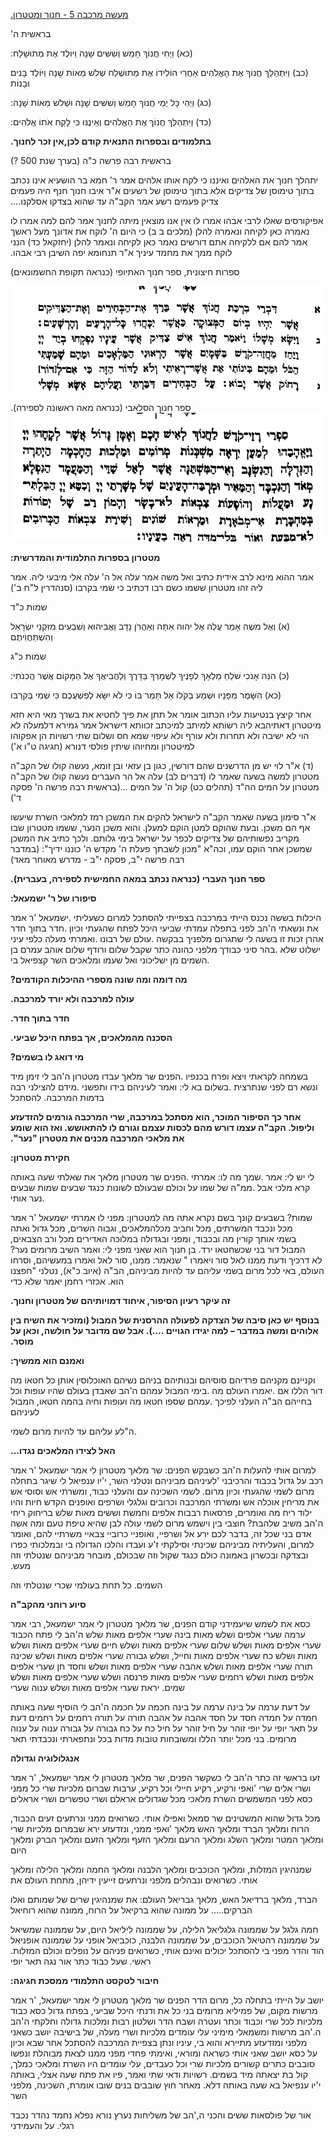 <span dir="rtl"><u>מעשה מרכבה 5 - חנוך ומטטרון.</u></span>

<span dir="rtl">בראשית ה'</span>

<span dir="rtl">(כא) וַיְחִי חֲנוֹךְ חָמֵשׁ וְשִׁשִּׁים שָׁנָה וַיּוֹלֶד אֶת מְתוּשָׁלַח:</span>

<span dir="rtl">(כב) וַיִּתְהַלֵּךְ חֲנוֹךְ אֶת הָאֱלֹהִים אַחֲרֵי הוֹלִידוֹ אֶת מְתוּשֶׁלַח שְׁלשׁ
מֵאוֹת שָׁנָה וַיּוֹלֶד בָּנִים וּבָנוֹת</span>

<span dir="rtl">(כג) וַיְהִי כָּל יְמֵי חֲנוֹךְ חָמֵשׁ וְשִׁשִּׁים שָׁנָה וּשְׁלשׁ מֵאוֹת
שָׁנָה:</span>

<span dir="rtl">(כד) וַיִּתְהַלֵּךְ חֲנוֹךְ אֶת הָאֱלֹהִים וְאֵינֶנּוּ כִּי לָקַח אֹתוֹ
אֱלֹהִים:</span>

**<span dir="rtl">בתלמודים ובספרות התנאית קודם לכן,אין זכר
לחנוך.</span>**

<span dir="rtl">בראשית רבה פרשה כ"ה (בערך שנת 500 ?)</span>

<span dir="rtl">יתהלך חנוך את האלהים ואיננו כי לקח אותו אלהים אמר ר' חמא
בר הושעיא אינו נכתב בתוך טימוסן של צדיקים אלא בתוך טימוסן של רשעים א"ר
איבו חנוך חנף היה פעמים צדיק פעמים רשע אמר הקב"ה עד שהוא בצדקו
אסלקנו....</span>

<span dir="rtl">אפיקורסים שאלו לרבי אבהו אמרו לו אין אנו מוצאין מיתה
לחנוך אמר להם למה אמרו לו נאמרה כאן לקיחה ונאמרה להלן (מלכים ב ב) כי
היום ה' לוקח את אדונך מעל ראשך אמר להם אם ללקיחה אתם דורשים נאמר כאן
לקיחה ונאמר להלן (יחזקאל כד) הנני לוקח ממך את מחמד עיניך א"ר תנחומא יפה
השיבן רבי אבהו.</span>

<span dir="rtl">ספרות חיצונית, ספר חנוך האתיופי (כנראה תקופת
החשמונאים)</span>

<img src="ה. תורת הסוד - מעשה מרכבה/media/image1.jpeg"
style="width:5.76806in;height:1.76269in" />

<span dir="rtl">ספר חנוך הסלאבי (כנראה מאה ראשונה לספירה).</span>
<img src="ה. תורת הסוד - מעשה מרכבה/media/image2.jpeg"
style="width:5.76806in;height:2.14277in" />

**<span dir="rtl">מטטרון בספרות התלמודית והמדרשית:</span>**

<span dir="rtl">אמר ההוא מינא לרב אידית כתיב ואל משה אמר עלה אל ה' עלה
אלי מיבעי ליה. אמר ליה זהו מטטרון ששמו כשם רבו דכתיב כי שמי בקרבו
(סנהדרין ל"ח ב')</span>

<span dir="rtl">שמות כ"ד</span>

<span dir="rtl">(א) וְאֶל משֶׁה אָמַר עֲלֵה אֶל יהוה אַתָּה וְאַהֲרֹן נָדָב וַאֲבִיהוּא וְשִׁבְעִים
מִזִּקְנֵי יִשְׂרָאֵל וְהִשְׁתַּחֲוִיתֶם</span>

<span dir="rtl">שמות כ"ג</span>

<span dir="rtl">(כ) הִנֵּה אָנֹכִי שֹׁלֵחַ מַלְאָךְ לְפָנֶיךָ לִשְׁמָרְךָ בַּדָּרֶךְ וְלַהֲבִיאֲךָ אֶל הַמָּקוֹם
אֲשֶׁר הֲכִנֹתִי:</span>

<span dir="rtl">(כא) הִשָּׁמֶר מִפָּנָיו וּשְׁמַע בְּקֹלוֹ אַל תַּמֵּר בּוֹ כִּי לֹא יִשָּׂא לְפִשְׁעֲכֶם כִּי
שְׁמִי בְּקִרְבּו</span>

<span dir="rtl">אחר קיצץ בנטיעות עליו הכתוב אומר אל תתן את פיך לחטיא את
בשרך מאי היא חזא מיטטרון דאתיהבא ליה רשותא למיתב למיכתב זכוותא דישראל
אמר גמירא דלמעלה לא הוי לא ישיבה ולא תחרות ולא עורף ולא עיפוי שמא חס
ושלום שתי רשויות הן אפקוהו למיטטרון ומחיוהו שיתין פולסי דנורא (חגיגה ט"ו
א')</span>

<span dir="rtl">(ד) א"ר לוי יש מן הדרשנים שהם דורשין, כגון בן עזאי ובן
זומא, נעשה קולו של הקב"ה מטטרון למשה בשעה שאמר לו (דברים לב) עלה אל הר
העברים נעשה קולו של הקב"ה מטטרון על המים הה"ד (תהלים כט) קול ה' על המים
...(בראשית רבה פרשה ה' פסקה ד')</span>

<span dir="rtl">א"ר סימון בשעה שאמר הקב"ה לישראל להקים את המשכן רמז
למלאכי השרת שיעשו אף הם משכן. ובעת שהוקם למטן הוקם למעלן. והוא משכן
הנער, ששמו מטטרון שבו מקריב נפשותיהם של צדיקים לכפר על ישראל בימי גלותם.
ולכך כתיב את המשכן שמשכן אחר הוקם עמו, וכה"א "מכון לשבתך פעלת ה' מקדש ה'
כוננו ידיך": (במדבר רבה פרשה י"ב, פסקה י"ב - מדרש מאוחר מאד)</span>

**<span dir="rtl">ספר חנוך העברי (כנראה נכתב במאה החמישית לספירה,
בעברית).</span>**

**<span dir="rtl">סיפורו של ר' ישמעאל:</span>**

<span dir="rtl">אמר</span> <span dir="rtl">ר</span>'
<span dir="rtl">ישמעאל</span>. <span dir="rtl">כשעליתי</span>
<span dir="rtl">למרום</span> <span dir="rtl">להסתכל</span>
<span dir="rtl">בצפייתי</span> <span dir="rtl">במרכבה</span>
<span dir="rtl">הייתי</span> <span dir="rtl">נכנס</span>
<span dir="rtl">בששה</span> <span dir="rtl">היכלות</span>
<span dir="rtl">חדר</span> <span dir="rtl">בתוך</span>
<span dir="rtl">חדר</span>. <span dir="rtl">וכיון</span>
<span dir="rtl">שהגעתי</span> <span dir="rtl">לפתח</span>
<span dir="rtl">היכל</span> <span dir="rtl">שביעי</span>
<span dir="rtl">עמדתי</span> <span dir="rtl">בתפלה</span>
<span dir="rtl">לפני</span>
<span dir="rtl">הב</span>'<span dir="rtl">ה</span>
<span dir="rtl">ונשאתי</span> <span dir="rtl">את</span>
<span dir="rtl">עיני</span> <span dir="rtl">כלפי</span>
<span dir="rtl">מעלה</span> <span dir="rtl">ואמרתי</span>.
<span dir="rtl">רבונו</span> <span dir="rtl">של</span>
<span dir="rtl">עולם</span>. <span dir="rtl">בבקשה</span>
<span dir="rtl">מלפניך</span> <span dir="rtl">שתגרום</span>
<span dir="rtl">לי</span> <span dir="rtl">בשעה</span>
<span dir="rtl">זו</span> <span dir="rtl">זכות</span>
<span dir="rtl">אהרן</span> <span dir="rtl">בן</span>
<span dir="rtl">עמרם</span> <span dir="rtl">אוהב</span>
<span dir="rtl">שלום</span> <span dir="rtl">ורודף</span>
<span dir="rtl">שלום</span> <span dir="rtl">שקבל</span>
<span dir="rtl">כתר</span> <span dir="rtl">כהונה</span>
<span dir="rtl">מלפני</span> <span dir="rtl">כבודך</span>
<span dir="rtl">בהר סיני</span>. <span dir="rtl">שלא</span>
<span dir="rtl">ישלוט</span> <span dir="rtl">בי</span>
<span dir="rtl">קצפיאל</span> <span dir="rtl">השר</span>
<span dir="rtl">ומלאכים</span> <span dir="rtl">שעמו</span>
<span dir="rtl">ואל</span> <span dir="rtl">ישליכוני</span>
<span dir="rtl">מן</span> <span dir="rtl">השמים</span>.

**<span dir="rtl">מה דומה ומה שונה מספרי ההיכלות הקודמים?</span>**

**<span dir="rtl">עולה למרכבה ולא יורד למרכבה.</span>**

**<span dir="rtl">חדר בתוך חדר.</span>**

**<span dir="rtl">הסכנה מהמלאכים, אך בפתח היכל שביעי.</span>**

**<span dir="rtl">מי דואג לו בשמים?</span>**

<span dir="rtl">מיד</span> <span dir="rtl">זימן</span>
<span dir="rtl">לי</span>
<span dir="rtl">הב</span>'<span dir="rtl">ה</span>
<span dir="rtl">מטטרון</span> <span dir="rtl">עבדו</span>
<span dir="rtl">מלאך</span> <span dir="rtl">שר</span>
<span dir="rtl">הפנים</span>. <span dir="rtl">ופרח בכנפיו</span>
<span dir="rtl">ויצא</span> <span dir="rtl">לקראתי</span>
<span dir="rtl">בשמחה</span> <span dir="rtl">רבה</span>
<span dir="rtl">להצילני</span> <span dir="rtl">מידם</span>.
<span dir="rtl">ותפשני</span> <span dir="rtl">בידו</span>
<span dir="rtl">לעיניהם</span> <span dir="rtl">ואמר</span>
<span dir="rtl">לי:</span> <span dir="rtl">בא</span>
<span dir="rtl">בשלום</span>. <span dir="rtl">שנתרצית</span>
<span dir="rtl">לפני</span> <span dir="rtl">רם</span>
<span dir="rtl">ונשא</span> <span dir="rtl">להסתכל</span>
<span dir="rtl">בדמות המרכבה.</span>

**<span dir="rtl">אחר כך הסיפור המוכר, הוא מסתכל במרכבה, שרי המרכבה
גורמים להזדעזע וליפול. הקב"ה עצמו דורש מהם לכסות עצמם וגורם לו להתאושש.
ואז הוא שומע את מלאכי המרכבה מכנים את מטטרון "נער".</span>**

**<span dir="rtl">חקירת מטטרון:</span>**

<span dir="rtl">באותה</span> <span dir="rtl">שעה</span>
<span dir="rtl">שאלתי</span> <span dir="rtl">את</span>
<span dir="rtl">מטטרון מלאך</span> <span dir="rtl">שר</span>
<span dir="rtl">הפנים</span>. <span dir="rtl">אמרתי</span>
<span dir="rtl">לו:</span> <span dir="rtl">מה</span>
<span dir="rtl">שמך</span>. <span dir="rtl">אמר</span>
<span dir="rtl">לי:</span> <span dir="rtl">יש</span> <span dir="rtl">לי
שבעים</span> <span dir="rtl">שמות</span> <span dir="rtl">כנגד
שבעים</span> <span dir="rtl">לשונות</span> <span dir="rtl">שבעולם</span>
<span dir="rtl">וכולם</span> <span dir="rtl">על</span>
<span dir="rtl">שמו</span> <span dir="rtl">של</span>
<span dir="rtl">ממ"ה</span>. <span dir="rtl">אבל</span>
<span dir="rtl">מלכי</span> <span dir="rtl">קרא</span>
<span dir="rtl">אותי</span> <span dir="rtl">נער</span>.

<span dir="rtl">אמר</span> <span dir="rtl">ר</span>'
<span dir="rtl">ישמעאל</span> <span dir="rtl">אמרתי</span>
<span dir="rtl">לו</span> <span dir="rtl">למטטרון: מפני</span>
<span dir="rtl">מה</span> <span dir="rtl">אתה</span>
<span dir="rtl">נקרא</span> <span dir="rtl">בשם</span>
<span dir="rtl">קונך</span> <span dir="rtl">בשבעים</span>
<span dir="rtl">שמות?</span> <span dir="rtl">ואתה</span>
<span dir="rtl">גדול</span> <span dir="rtl">מכל</span>
<span dir="rtl">השרים,</span> <span dir="rtl">וגבוה</span>
<span dir="rtl">מכלהמלאכים,</span> <span dir="rtl">וחביב</span>
<span dir="rtl">מכל</span> <span dir="rtl">המשרתים,</span>
<span dir="rtl">ונכבד</span> <span dir="rtl">מכל</span>
<span dir="rtl">הצבאים,</span> <span dir="rtl">ורב</span>
<span dir="rtl">מכל</span> <span dir="rtl">האדירים</span>
<span dir="rtl">במלוכה</span> <span dir="rtl">ובגדולה</span>
<span dir="rtl">ובכבוד, ומפני</span> <span dir="rtl">מה</span>
<span dir="rtl">קורין</span> <span dir="rtl">אותך</span>
<span dir="rtl">בשמי</span> <span dir="rtl">מרומים נער?</span>
<span dir="rtl">השיב</span> <span dir="rtl">ואמר</span>
<span dir="rtl">לי:</span> <span dir="rtl">מפני</span>
<span dir="rtl">שאני</span> <span dir="rtl">הוא</span>
<span dir="rtl">חנוך</span> <span dir="rtl">בן</span>
<span dir="rtl">ירד.</span> <span dir="rtl">שכשחטאו</span>
<span dir="rtl">בני</span> <span dir="rtl">דור</span>
<span dir="rtl">המבול</span> <span dir="rtl">וסרחו</span>
<span dir="rtl">במעשיהם,</span> <span dir="rtl">ואמרו</span>
<span dir="rtl">לאל</span> <span dir="rtl">סור</span>
<span dir="rtl">ממנו,</span> <span dir="rtl">שנאמר:</span> "
<span dir="rtl">ויאמרו</span> <span dir="rtl">לאל סור</span>
<span dir="rtl">ממנו</span> <span dir="rtl">ודעת</span>
<span dir="rtl">דרכיך</span> <span dir="rtl">לא</span>
<span dir="rtl">חפצנו</span>" <span dir="rtl">(איוב כ"א), נטלני</span>
<span dir="rtl">הב"ה</span> <span dir="rtl">מביניהם,</span>
<span dir="rtl">להיות</span> <span dir="rtl">עד</span>
<span dir="rtl">עליהם</span> <span dir="rtl">בשמי</span>
<span dir="rtl">מרום</span> <span dir="rtl">לכל</span>
<span dir="rtl">באי</span> <span dir="rtl">העולם,</span>
<span dir="rtl">כדי</span> <span dir="rtl">שלא</span>
<span dir="rtl">יאמר</span> <span dir="rtl">רחמן</span>
<span dir="rtl">אכזרי</span> <span dir="rtl">הוא.</span>

**<span dir="rtl">זה עיקר רעיון הסיפור, איחוד דמויותיהם של מטטרון
וחנוך.</span>**

**<span dir="rtl">בנוסף יש כאן סיבה של הצדקה לפעולה ההרסנית של המבול
(ומזכיר את השיח בין אלוהים ומשה במדבר – למה יגידו הגויים ....). אבל שם
מדובר על חולשה, וכאן על מוסר.</span>**

**<span dir="rtl">ואמנם הוא ממשיך:</span>**

<span dir="rtl">מה</span> <span dir="rtl">חטאו</span>
<span dir="rtl">כל</span> <span dir="rtl">אותן</span>
<span dir="rtl">האוכלוסין</span> <span dir="rtl">נשיהם</span>
<span dir="rtl">בניהם</span> <span dir="rtl">ובנותיהם</span>
<span dir="rtl">סוסיהם</span> <span dir="rtl">פרדיהם</span>
<span dir="rtl">מקניהם</span> <span dir="rtl">וקניינם</span>
<span dir="rtl">וכל</span> <span dir="rtl">עופות</span>
<span dir="rtl">שהיו</span> <span dir="rtl">בעולם</span>
<span dir="rtl">שאבדן</span>
<span dir="rtl">הב</span>'<span dir="rtl">ה</span>
<span dir="rtl">עמהם</span> <span dir="rtl">בימי המבול</span>.
<span dir="rtl">מה</span> <span dir="rtl">העולם</span>
<span dir="rtl">יאמרו</span>. <span dir="rtl">אם</span>
<span dir="rtl">הללו</span> <span dir="rtl">דור</span>
<span dir="rtl">המבול</span> <span dir="rtl">חטאו,</span>
<span dir="rtl">בהמה</span> <span dir="rtl">וחיה</span>
<span dir="rtl">ועופות</span> <span dir="rtl">מה</span>
<span dir="rtl">חטאו</span> <span dir="rtl">שספו</span>
<span dir="rtl">עמהם</span>. <span dir="rtl">לפיכך</span>
<span dir="rtl">העלני</span> <span dir="rtl">הב"ה</span>
<span dir="rtl">בחייהם</span> <span dir="rtl">לעיניהם</span>

<span dir="rtl">לשמי</span> <span dir="rtl">מרום</span>
<span dir="rtl">להיות</span> <span dir="rtl">עד</span>
<span dir="rtl">עליהם</span>
<span dir="rtl">לע</span>"<span dir="rtl">ה</span>.

**<span dir="rtl">האל לצידו המלאכים נגדו...</span>**

<span dir="rtl">אמר</span> <span dir="rtl">ר</span>'
<span dir="rtl">ישמעאל</span> <span dir="rtl">אמר</span>
<span dir="rtl">לי</span> <span dir="rtl">מטטרון</span>
<span dir="rtl">מלאך</span> <span dir="rtl">שר</span>
<span dir="rtl">הפנים:</span> <span dir="rtl">כשבקש</span>
<span dir="rtl">הב</span>'<span dir="rtl">ה</span>
<span dir="rtl">להעלות</span> <span dir="rtl">אותי</span>
<span dir="rtl">למרום</span> <span dir="rtl">בתחלה</span>
<span dir="rtl">שיגר</span> <span dir="rtl">לי</span>
<span dir="rtl">ענפיאל</span>
<span dir="rtl">יו</span>'<span dir="rtl">י</span>
<span dir="rtl">השר,</span> <span dir="rtl">ונטלני</span>
<span dir="rtl">מביניהם</span> <span dir="rtl">לעיניהם</span>'
<span dir="rtl">והרכיבני</span> <span dir="rtl">בכבוד</span>
<span dir="rtl">גדול</span> <span dir="rtl">על</span>
<span dir="rtl">רכב</span> <span dir="rtl">אש</span>
<span dir="rtl">וסוסי</span> <span dir="rtl">אש</span>
<span dir="rtl">ומשרתי</span> <span dir="rtl">כבוד,</span>
<span dir="rtl">והעלני</span> <span dir="rtl">עם</span>
<span dir="rtl">השכינה</span> <span dir="rtl">לשמי</span>
<span dir="rtl">מרום.</span> <span dir="rtl">וכיון</span>
<span dir="rtl">שהגעתי</span> <span dir="rtl">לשמי</span>
<span dir="rtl">מרום</span> <span dir="rtl">והיו</span>
<span dir="rtl">חיות</span> <span dir="rtl">הקדש</span>
<span dir="rtl">ואופנים</span> <span dir="rtl">ושרפים</span>
<span dir="rtl">וכרובים וגלגלי</span> <span dir="rtl">המרכבה</span>
<span dir="rtl">ומשרתי</span> <span dir="rtl">אש</span>
<span dir="rtl">אוכלה</span> <span dir="rtl">מריחין</span>
<span dir="rtl">את</span> <span dir="rtl">ריחי</span>
<span dir="rtl">בריחוק</span> <span dir="rtl">שלש</span>
<span dir="rtl">מאות</span> <span dir="rtl">וששים</span>
<span dir="rtl">וחמשת</span> <span dir="rtl">אלפים</span>
<span dir="rtl">רבבות</span> <span dir="rtl">פרסאות</span>
<span dir="rtl">ואומרים,</span> <span dir="rtl">מה</span>
<span dir="rtl">ריח</span> <span dir="rtl">ילוד</span>
<span dir="rtl">אשה</span> <span dir="rtl">ומה</span>
<span dir="rtl">טעם</span> <span dir="rtl">טיפת</span>
<span dir="rtl">לבן שהיא</span> <span dir="rtl">עולה</span>
<span dir="rtl">לשמי</span> <span dir="rtl">מרום</span>
<span dir="rtl">וישמש</span> <span dir="rtl">בין</span>
<span dir="rtl">חוצבי</span> <span dir="rtl">שלהבת?</span>
<span dir="rtl">משיב</span>
<span dir="rtl">הב</span>'<span dir="rtl">ה</span>
<span dir="rtl">ואומר</span> <span dir="rtl">להם,</span>
<span dir="rtl">משרתיי</span> <span dir="rtl">צבאיי</span>
<span dir="rtl">כרוביי</span> <span dir="rtl">ואופניי</span>
<span dir="rtl">ושרפיי,</span> <span dir="rtl">אל</span>
<span dir="rtl">ירע</span> <span dir="rtl">לכם</span>
<span dir="rtl">בדבר</span> <span dir="rtl">זה,</span>
<span dir="rtl">שכל</span> <span dir="rtl">בני</span>
<span dir="rtl">אדם</span> <span dir="rtl">כפרו</span>
<span dir="rtl">בי ובמלכותי</span> <span dir="rtl">הגדולה</span>
<span dir="rtl">והלכו</span> <span dir="rtl">ועבדו</span>
<span dir="rtl">ע</span>'<span dir="rtl">ז</span>
<span dir="rtl">וסילקתי</span> <span dir="rtl">שכינתי</span>
<span dir="rtl">מביניהם</span> <span dir="rtl">והעליתיה</span>
<span dir="rtl">למרום,</span> <span dir="rtl">וזה</span>
<span dir="rtl">שנטלתי</span> <span dir="rtl">מביניהם</span>
<span dir="rtl">מובחר</span> <span dir="rtl">שבכולם,</span>
<span dir="rtl">וזה</span> <span dir="rtl">שקול</span>
<span dir="rtl">כנגד</span> <span dir="rtl">כולם</span>
<span dir="rtl">באמונה</span> <span dir="rtl">ובצדקה ובכשרון</span>
<span dir="rtl">מעש.</span>

<span dir="rtl">וזה</span> <span dir="rtl">שנטלתי</span>
<span dir="rtl">שכרי</span> <span dir="rtl">בעולמי</span>
<span dir="rtl">תחת</span> <span dir="rtl">כל</span>
<span dir="rtl">השמים.</span>

**<span dir="rtl">סיוע רוחני מהקב"ה</span>**

<span dir="rtl">אמר</span> <span dir="rtl">רבי</span>
<span dir="rtl">ישמעאל,</span> <span dir="rtl">אמר</span>
<span dir="rtl">לי</span> <span dir="rtl">מטטרון</span>
<span dir="rtl">מלאך</span> <span dir="rtl">שר</span>
<span dir="rtl">הפנים,</span> <span dir="rtl">קודם</span>
<span dir="rtl">שיעמידני</span> <span dir="rtl">לשמש</span>
<span dir="rtl">את</span> <span dir="rtl">כסא</span>
<span dir="rtl">הכבוד</span> <span dir="rtl">פתח</span>
<span dir="rtl">לי</span>
<span dir="rtl">הב</span>'<span dir="rtl">ה</span>
<span dir="rtl">שלש</span> <span dir="rtl">מאות</span>
<span dir="rtl">אלפים</span> <span dir="rtl">שערי</span>
<span dir="rtl">בינה</span> <span dir="rtl">ושלש מאות</span>
<span dir="rtl">אלפים</span> <span dir="rtl">שערי</span>
<span dir="rtl">ערמה</span> <span dir="rtl">ושלש</span>
<span dir="rtl">מאות</span> <span dir="rtl">אלפים</span>
<span dir="rtl">שערי</span> <span dir="rtl">חיים</span>
<span dir="rtl">ושלש</span> <span dir="rtl">מאות</span>
<span dir="rtl">אלפים</span> <span dir="rtl">שערי</span>
<span dir="rtl">שלום</span> <span dir="rtl">ושלש</span>
<span dir="rtl">מאות</span> <span dir="rtl">אלפים</span>
<span dir="rtl">שערי</span> <span dir="rtl">שכינה</span>
<span dir="rtl">ושלש</span> <span dir="rtl">מאות</span>
<span dir="rtl">אלפים</span> <span dir="rtl">שערי</span>
<span dir="rtl">גבורה</span> <span dir="rtl">וחייל, ושלש</span>
<span dir="rtl">מאות</span> <span dir="rtl">אלפים</span>
<span dir="rtl">שערי</span> <span dir="rtl">כח</span>
<span dir="rtl">ושלש</span> <span dir="rtl">מאות</span>
<span dir="rtl">אלפים</span> <span dir="rtl">שערי</span>
<span dir="rtl">חן</span> <span dir="rtl">וחסד</span>
<span dir="rtl">ושלש</span> <span dir="rtl">מאות</span>
<span dir="rtl">אלפים</span> <span dir="rtl">שערי</span>
<span dir="rtl">אהבה</span> <span dir="rtl">ושלש</span>
<span dir="rtl">מאות</span> <span dir="rtl">אלפים</span>
<span dir="rtl">שערי</span> <span dir="rtl">תורה</span>
<span dir="rtl">ושלש</span> <span dir="rtl">מאות</span>
<span dir="rtl">אלפים</span> <span dir="rtl">שערי</span>
<span dir="rtl">פרנסה ושלש</span> <span dir="rtl">מאות</span>
<span dir="rtl">אלפים</span> <span dir="rtl">שערי</span>
<span dir="rtl">רחמים</span> <span dir="rtl">ושלש</span>
<span dir="rtl">מאות</span> <span dir="rtl">אלפים</span>
<span dir="rtl">שערי</span> <span dir="rtl">ענוה</span>
<span dir="rtl">ושלש</span> <span dir="rtl">מאות</span>
<span dir="rtl">אלפים</span> <span dir="rtl">שערי</span>
<span dir="rtl">יראת</span> <span dir="rtl">שמים.</span>

<span dir="rtl">באותה</span> <span dir="rtl">שעה</span>
<span dir="rtl">הוסיף</span> <span dir="rtl">לי</span>
<span dir="rtl">הב</span>'<span dir="rtl">ה</span>
<span dir="rtl">חכמה</span> <span dir="rtl">על</span>
<span dir="rtl">חכמה</span> <span dir="rtl">בינה</span>
<span dir="rtl">על</span> <span dir="rtl">בינה ערמה</span>
<span dir="rtl">על</span> <span dir="rtl">ערמה</span>
<span dir="rtl">דעת</span> <span dir="rtl">על</span>
<span dir="rtl">דעת</span> <span dir="rtl">רחמים</span>
<span dir="rtl">על</span> <span dir="rtl">רחמים</span>
<span dir="rtl">תורה</span> <span dir="rtl">על</span>
<span dir="rtl">תורה</span> <span dir="rtl">אהבה</span>
<span dir="rtl">על</span> <span dir="rtl">אהבה</span>
<span dir="rtl">חסד</span> <span dir="rtl">על</span>
<span dir="rtl">חסד</span> <span dir="rtl">חמדה</span>
<span dir="rtl">על</span> <span dir="rtl">חמדה</span>
<span dir="rtl">ענוה</span> <span dir="rtl">על</span>
<span dir="rtl">ענוה</span> <span dir="rtl">גבורה</span>
<span dir="rtl">על</span> <span dir="rtl">גבורה</span>
<span dir="rtl">כח</span> <span dir="rtl">על</span>
<span dir="rtl">כח</span> <span dir="rtl">חיל</span>
<span dir="rtl">על</span> <span dir="rtl">חיל זוהר</span>
<span dir="rtl">על</span> <span dir="rtl">זוהר</span>
<span dir="rtl">יופי</span> <span dir="rtl">על</span>
<span dir="rtl">יופי</span> <span dir="rtl">תאר</span>
<span dir="rtl">על</span> <span dir="rtl">תאר</span>
<span dir="rtl">ונכבדתי</span> <span dir="rtl">ונתפארתי</span>
<span dir="rtl">בכל</span> <span dir="rtl">מדות</span>
<span dir="rtl">טובות</span> <span dir="rtl">ומשובחות</span>
<span dir="rtl">הללו</span> <span dir="rtl">יותר</span>
<span dir="rtl">מכל</span> <span dir="rtl">בני</span>
<span dir="rtl">מרומים.</span>

**<span dir="rtl">אנגלולוגיה וגדולה</span>**

<span dir="rtl">אמר</span> <span dir="rtl">ר</span>'
<span dir="rtl">ישמעאל,</span> <span dir="rtl">אמר</span>
<span dir="rtl">לי</span> <span dir="rtl">מטטרון</span>
<span dir="rtl">מלאך</span> <span dir="rtl">שר</span>
<span dir="rtl">הפנים,</span> <span dir="rtl">כשקשר</span>
<span dir="rtl">לי</span>
<span dir="rtl">הב</span>'<span dir="rtl">ה</span>
<span dir="rtl">כתר</span> <span dir="rtl">זה</span>
<span dir="rtl">בראשי</span> <span dir="rtl">זעו</span>
<span dir="rtl">ממני</span> <span dir="rtl">כל</span>
<span dir="rtl">שרי</span> <span dir="rtl">מלכיות</span>
<span dir="rtl">שברום</span> <span dir="rtl">ערבות</span>
<span dir="rtl">רקיע,</span> <span dir="rtl">וכל</span>
<span dir="rtl">חיילי</span> <span dir="rtl">רקיע</span>
<span dir="rtl">ורקיע,</span> <span dir="rtl">ואפי</span>'
<span dir="rtl">שרי</span> <span dir="rtl">אלים</span>
<span dir="rtl">ושרי אראלים</span> <span dir="rtl">ושרי</span>
<span dir="rtl">טפשרים</span> <span dir="rtl">ושרי</span>
<span dir="rtl">אראלם</span> <span dir="rtl">שגדולים</span>
<span dir="rtl">מכל</span> <span dir="rtl">מלאכי</span>
<span dir="rtl">השרת</span> <span dir="rtl">המשמשים</span>
<span dir="rtl">לפני</span> <span dir="rtl">כסא</span>

<span dir="rtl">הכבוד,</span> <span dir="rtl">זעים</span>
<span dir="rtl">ונרתעים</span> <span dir="rtl">ממני</span>
<span dir="rtl">כשרואים</span> <span dir="rtl">אותי.</span>
<span dir="rtl">ואפילו</span> <span dir="rtl">סמאל</span>
<span dir="rtl">שר</span> <span dir="rtl">המשטינים</span>
<span dir="rtl">שהוא</span> <span dir="rtl">גדול</span>
<span dir="rtl">מכל</span> <span dir="rtl">שרי</span>
<span dir="rtl">מלכיות</span> <span dir="rtl">שבמרום</span>
<span dir="rtl">ירא</span> <span dir="rtl">ונזדעזע</span>
<span dir="rtl">ממני,</span> <span dir="rtl">ואפי</span>'
<span dir="rtl">מלאך</span> <span dir="rtl">האש</span>
<span dir="rtl">ומלאך</span> <span dir="rtl">הברד</span>
<span dir="rtl">ומלאך</span> <span dir="rtl">הרוח</span>
<span dir="rtl">ומלאך</span> <span dir="rtl">הברק</span>
<span dir="rtl">ומלאך</span> <span dir="rtl">הזעם</span>
<span dir="rtl">ומלאך</span> <span dir="rtl">הזעף</span>
<span dir="rtl">ומלאך</span> <span dir="rtl">הרעם</span>
<span dir="rtl">ומלאך</span> <span dir="rtl">השלג</span>
<span dir="rtl">ומלאך</span> <span dir="rtl">המטר</span>
<span dir="rtl">ומלאך</span> <span dir="rtl">היום</span>

<span dir="rtl">ומלאך</span> <span dir="rtl">הלילה</span>
<span dir="rtl">ומלאך</span> <span dir="rtl">החמה</span>
<span dir="rtl">ומלאך</span> <span dir="rtl">הלבנה</span>
<span dir="rtl">ומלאך</span> <span dir="rtl">הכוכבים</span>
<span dir="rtl">ומלאך</span> <span dir="rtl">המזלות,</span>
<span dir="rtl">שמנהיגין</span> <span dir="rtl">את</span>
<span dir="rtl">העולם</span> <span dir="rtl">מתחת</span>
<span dir="rtl">ידיהן,</span> <span dir="rtl">זייעין</span>
<span dir="rtl">ונרתעים</span> <span dir="rtl">ונבהלים מלפני</span>
<span dir="rtl">כשרואים</span> <span dir="rtl">אותי.</span>

<span dir="rtl">ואלו</span> <span dir="rtl">שמותם</span>
<span dir="rtl">של</span> <span dir="rtl">שרים</span>
<span dir="rtl">שמנהיגין</span> <span dir="rtl">את</span>
<span dir="rtl">העולם:</span> <span dir="rtl">גבריאל</span>
<span dir="rtl">מלאך</span> <span dir="rtl">האש,</span>
<span dir="rtl">ברדיאל</span> <span dir="rtl">מלאך</span>
<span dir="rtl">הברד,</span> <span dir="rtl">רוחיאל</span>
<span dir="rtl">שהוא</span> <span dir="rtl">ממונה</span>
<span dir="rtl">על הרוח,</span> <span dir="rtl">ברקיאל</span>
<span dir="rtl">שהוא</span> <span dir="rtl">ממונה</span>
<span dir="rtl">על</span> <span dir="rtl">הברקים.....</span>

<span dir="rtl">שמשיאל</span> <span dir="rtl">שממונה</span>
<span dir="rtl">על</span> <span dir="rtl">היום,</span>
<span dir="rtl">ליליאל</span> <span dir="rtl">שממונה</span>
<span dir="rtl">על</span> <span dir="rtl">הלילה,</span>
<span dir="rtl">גלגליאל</span> <span dir="rtl">שממונה</span>
<span dir="rtl">על</span> <span dir="rtl">גלגל</span>
<span dir="rtl">חמה</span> <span dir="rtl">אופניאל</span>
<span dir="rtl">שממונה</span> <span dir="rtl">על</span>
<span dir="rtl">אופני</span> <span dir="rtl">הלבנה, כוכביאל</span>
<span dir="rtl">שממונה</span> <span dir="rtl">על</span>
<span dir="rtl">הכוכבים,</span> <span dir="rtl">רהטיאל</span>
<span dir="rtl">שממונה</span> <span dir="rtl">על</span>
<span dir="rtl">המזלות.</span> <span dir="rtl">וכולם</span>
<span dir="rtl">נופלים</span> <span dir="rtl">על</span>
<span dir="rtl">פניהם</span> <span dir="rtl">כשרואים</span>
<span dir="rtl">אותי,</span> <span dir="rtl">ואינם</span>
<span dir="rtl">יכולים</span> <span dir="rtl">להסתכל</span>
<span dir="rtl">בי</span> <span dir="rtl">מפני</span>
<span dir="rtl">הוד והדר</span> <span dir="rtl">יופי</span>
<span dir="rtl">תאר</span> <span dir="rtl">נגה</span>
<span dir="rtl">אור</span> <span dir="rtl">כתר</span>
<span dir="rtl">כבוד</span> <span dir="rtl">שעל</span>
<span dir="rtl">ראשי.</span>

<span dir="rtl">**חיבור לטקסט התלמודי ממסכת חגיגה:**</span>

<span dir="rtl">אמר</span> <span dir="rtl">ר</span>'
<span dir="rtl">ישמעאל,</span> <span dir="rtl">אמר</span>
<span dir="rtl">לי</span> <span dir="rtl">מטטרון</span>
<span dir="rtl">מלאך</span> <span dir="rtl">שר</span>
<span dir="rtl">הפנים</span> <span dir="rtl">הדר</span>
<span dir="rtl">מרום</span> <span dir="rtl">כל,</span>
<span dir="rtl">בתחלה</span> <span dir="rtl">הייתי</span>
<span dir="rtl">יושב על</span> <span dir="rtl">כסא כבוד</span>
<span dir="rtl">גדול</span> <span dir="rtl">בפתח</span>
<span dir="rtl">היכל שביעי,</span> <span dir="rtl">ודנתי</span>
<span dir="rtl">את</span> <span dir="rtl">כל</span>
<span dir="rtl">בני</span> <span dir="rtl">מרומים</span>
<span dir="rtl">פמיליא</span> <span dir="rtl">של</span>
<span dir="rtl">מקום,</span> <span dir="rtl">מרשות</span>
<span dir="rtl">הב</span>'<span dir="rtl">ה</span>
<span dir="rtl">וחלקתי</span> <span dir="rtl">גדולה</span>
<span dir="rtl">ומלכות</span> <span dir="rtl">רבות</span>
<span dir="rtl">ושלטון</span> <span dir="rtl">הדר</span>
<span dir="rtl">ושבח</span> <span dir="rtl">ועטרה</span>
<span dir="rtl">וכתר</span> <span dir="rtl">וכבוד</span>
<span dir="rtl">לכל שרי</span> <span dir="rtl">מלכיות</span>
<span dir="rtl">כשאני</span> <span dir="rtl">יושב</span>
<span dir="rtl">בישיבה</span> <span dir="rtl">של</span>
<span dir="rtl">מעלה,</span> <span dir="rtl">ושרי</span>
<span dir="rtl">מלכיות</span> <span dir="rtl">עומדים</span>
<span dir="rtl">עלי</span> <span dir="rtl">מימיני</span>
<span dir="rtl">ומשמאלי</span> <span dir="rtl">מרשות</span>
<span dir="rtl">הב</span>'<span dir="rtl">ה.</span>
<span dir="rtl">וכיון</span> <span dir="rtl">שבא</span>
<span dir="rtl">אחר</span> <span dir="rtl">להסתכל</span>
<span dir="rtl">בצפיית המרכבה</span> <span dir="rtl">ונתן</span>
<span dir="rtl">עיניו</span> <span dir="rtl">בי,</span>
<span dir="rtl">והוא</span> <span dir="rtl">מתיירא</span>
<span dir="rtl">ומזדעזע</span> <span dir="rtl">מלפני</span>
<span dir="rtl">ונפשו</span> <span dir="rtl">מבוהלת</span>
<span dir="rtl">לצאת</span> <span dir="rtl">ממנו</span>
<span dir="rtl">מפני</span> <span dir="rtl">פחדי</span>
<span dir="rtl">ואימתי</span> <span dir="rtl">ומוראי,</span>
<span dir="rtl">כשראה</span> <span dir="rtl">אותי</span>
<span dir="rtl">שאני</span> <span dir="rtl">יושב</span>
<span dir="rtl">על כסא</span> <span dir="rtl">כמלך,</span>
<span dir="rtl">ומלאכי</span> <span dir="rtl">השרת</span>
<span dir="rtl">היו</span> <span dir="rtl">עומדים</span>
<span dir="rtl">עלי</span> <span dir="rtl">כעבדים,</span>
<span dir="rtl">וכל</span> <span dir="rtl">שרי</span>
<span dir="rtl">מלכיות</span> <span dir="rtl">קשורים</span>
<span dir="rtl">כתרים</span> <span dir="rtl">סובבים</span>
<span dir="rtl">אצלי, באותה</span> <span dir="rtl">שעה</span>
<span dir="rtl">פתח</span> <span dir="rtl">את</span>
<span dir="rtl">פיו</span> <span dir="rtl">ואמר,</span>
<span dir="rtl">ודאי שתי</span> <span dir="rtl">רשויות</span>
<span dir="rtl">בשמים.</span> <span dir="rtl">מיד</span>
<span dir="rtl">יצאתה</span> <span dir="rtl">בת</span>
<span dir="rtl">קול</span> <span dir="rtl">מלפני</span>
<span dir="rtl">השכינה,</span> <span dir="rtl">אומרת,</span>
<span dir="rtl">שובו</span> <span dir="rtl">בנים</span>
<span dir="rtl">שובבים</span> <span dir="rtl">חוץ</span>
<span dir="rtl">מאחר</span> <span dir="rtl">דלא.</span>
<span dir="rtl">באותה</span> <span dir="rtl">שעה</span>
<span dir="rtl">בא</span> <span dir="rtl">ענפיאל</span>
<span dir="rtl">יו</span>'<span dir="rtl">י</span>
<span dir="rtl">השר</span>

<span dir="rtl">נכבד</span> <span dir="rtl">נהדר</span>
<span dir="rtl">נחמד</span> <span dir="rtl">נפלא</span>
<span dir="rtl">נורא</span> <span dir="rtl">נערץ</span>
<span dir="rtl">משליחות</span> <span dir="rtl">של</span>
<span dir="rtl">הב</span>'<span dir="rtl">ה,</span>
<span dir="rtl">והכני</span> <span dir="rtl">ששים</span>
<span dir="rtl">פולסאות</span> <span dir="rtl">של</span>
<span dir="rtl">אור</span> <span dir="rtl">והעמידני</span>
<span dir="rtl">על</span> <span dir="rtl">רגלי.</span>
